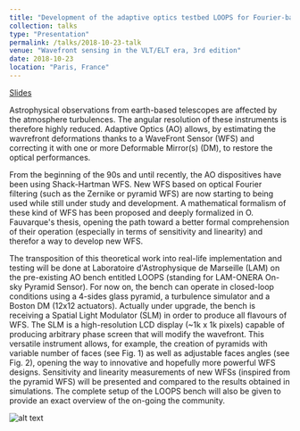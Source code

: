 ```yaml
---
title: "Development of the adaptive optics testbed LOOPS for Fourier-based wavefront sensors demonstration and analysis."
collection: talks
type: "Presentation"
permalink: /talks/2018-10-23-talk
venue: "Wavefront sensing in the VLT/ELT era, 3rd edition"
date: 2018-10-23
location: "Paris, France"
---
```


[Slides](https://janinpop.github.io/files/slides1.pdf)

Astrophysical observations from earth-based telescopes are affected by the atmosphere turbulences. The angular resolution of these instruments is therefore highly reduced. Adaptive Optics (AO) allows, by estimating the wavrefront deformations thanks to a WaveFront Sensor (WFS) and correcting it with one or more Deformable Mirror(s) (DM), to restore the optical performances.

From the beginning of the 90s and until recently, the AO dispositives have been using Shack-Hartman WFS. New WFS based on optical Fourier filtering (such as the Zernike or pyramid WFS) are now starting to being used while still under study and development. A mathematical formalism of these kind of WFS has been proposed and deeply formalized in O. Fauvarque's thesis, opening the path toward a better formal comprehension of their operation (especially in terms of sensitivity and linearity) and therefor a way to develop new WFS.

The transposition of this theoretical work into real-life implementation and testing will be done at Laboratoire d'Astrophysique de Marseille (LAM) on the pre-existing AO bench entitled LOOPS (standing for LAM-ONERA On-sky Pyramid Sensor). For now on, the bench can operate in closed-loop conditions using a 4-sides glass pyramid, a turbulence simulator and a Boston DM (12x12 actuators). Actually under upgrade, the bench is receiving a Spatial Light Modulator (SLM) in order to produce all flavours of WFS. The SLM is a high-resolution LCD display (~1k x 1k pixels) capable of producing arbitrary phase screen that will modify the wavefront. This versatile instrument allows, for example, the creation of pyramids with variable number of faces (see Fig. 1) as well as adjustable faces angles (see Fig. 2), opening the way to innovative and hopefully more powerful WFS designs. Sensitivity and linearity measurements of new WFSs (inspired from the pyramid WFS) will be presented and compared to the results obtained in simulations. The complete setup of the LOOPS bench will also be given to provide an exact overview of the on-going the community.

 ![alt text](https://indico.obspm.fr/event/56/images/64-DSC_1974.jpg)